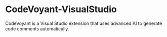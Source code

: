 # CodeVoyant-VisualStudio
CodeVoyant is a Visual Studio extension that uses advanced AI to generate code comments automatically.
